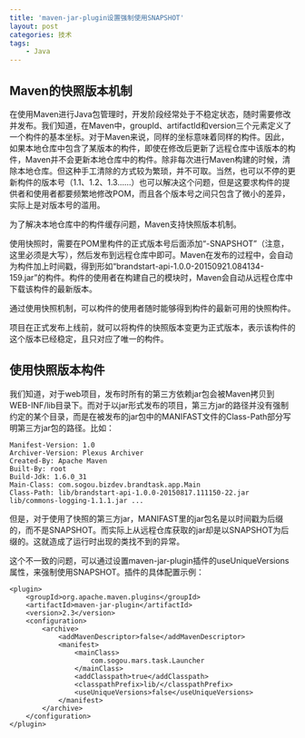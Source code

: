 ```yaml
---
title: 'maven-jar-plugin设置强制使用SNAPSHOT'
layout: post
categories: 技术
tags:
    - Java
---
```


## Maven的快照版本机制 ##

在使用Maven进行Java包管理时，开发阶段经常处于不稳定状态，随时需要修改并发布。我们知道，在Maven中，groupId、artifactId和version三个元素定义了一个构件的基本坐标。对于Maven来说，同样的坐标意味着同样的构件。因此，如果本地仓库中包含了某版本的构件，即使在修改后更新了远程仓库中该版本的构件，Maven并不会更新本地仓库中的构件。除非每次进行Maven构建的时候，清除本地仓库。但这种手工清除的方式较为繁琐，并不可取。当然，也可以不停的更新构件的版本号（1.1、1.2、1.3……）也可以解决这个问题，但是这要求构件的提供者和使用者都要频繁地修改POM，而且各个版本号之间只包含了微小的差异，实际上是对版本号的滥用。

为了解决本地仓库中的构件缓存问题，Maven支持快照版本机制。

使用快照时，需要在POM里构件的正式版本号后面添加“-SNAPSHOT”（注意，这里必须是大写），然后发布到远程仓库中即可。Maven在发布的过程中，会自动为构件加上时间戳，得到形如“brandstart-api-1.0.0-20150921.084134-159.jar”的构件。构件的使用者在构建自己的模块时，Maven会自动从远程仓库中下载该构件的最新版本。

通过使用快照机制，可以构件的使用者随时能够得到构件的最新可用的快照构件。

项目在正式发布上线前，就可以将构件的快照版本变更为正式版本，表示该构件的这个版本已经稳定，且只对应了唯一的构件。

## 使用快照版本构件 ##

我们知道，对于web项目，发布时所有的第三方依赖jar包会被Maven拷贝到WEB-INF/lib目录下。而对于以jar形式发布的项目，第三方jar的路径并没有强制约定的某个目录，而是在被发布的jar包中的MANIFAST文件的Class-Path部分写明第三方jar包的路径。比如：

```
Manifest-Version: 1.0
Archiver-Version: Plexus Archiver
Created-By: Apache Maven
Built-By: root
Build-Jdk: 1.6.0_31
Main-Class: com.sogou.bizdev.brandtask.app.Main
Class-Path: lib/brandstart-api-1.0.0-20150817.111150-22.jar lib/commons-logging-1.1.1.jar ...
```

但是，对于使用了快照的第三方jar，MANIFAST里的jar包名是以时间戳为后缀的，而不是SNAPSHOT。而实际上从远程仓库获取的jar却是以SNAPSHOT为后缀的。这就造成了运行时出现的类找不到的异常。

这个不一致的问题，可以通过设置maven-jar-plugin插件的useUniqueVersions属性，来强制使用SNAPSHOT。插件的具体配置示例：

```
<plugin>
    <groupId>org.apache.maven.plugins</groupId>
    <artifactId>maven-jar-plugin</artifactId>
    <version>2.3</version>
    <configuration>
        <archive>
            <addMavenDescriptor>false</addMavenDescriptor>
            <manifest>
                <mainClass>
                    com.sogou.mars.task.Launcher
                </mainClass>
                <addClasspath>true</addClasspath>
                <classpathPrefix>lib/</classpathPrefix>
                <useUniqueVersions>false</useUniqueVersions>
            </manifest>
        </archive>
    </configuration>
</plugin>
```